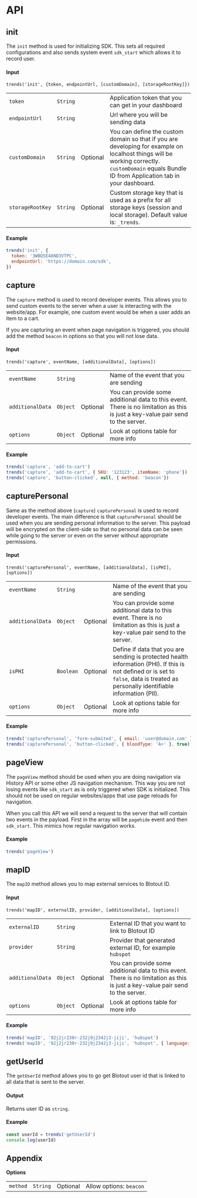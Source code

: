 # API

## init
The `init` method is used for initializing SDK. This sets all required configurations and also sends system event `sdk_start` which allows it to record user.

#### Input
`trends('init', {token, endpointUrl, [customDomain], [storageRootKey]})`

|||||
|---|---|---|---|
| `token` | `String` |  | Application token that you can get in your dashboard |
| `endpointUrl` | `String` |  | Url where you will be sending data |
| `customDomain` | `String` | Optional | You can define the custom domain so that if you are developing for example on localhost things will be working correctly. `customDomain` equals Bundle ID from Application tab in your dashboard. |
| `storageRootKey` | `String` | Optional | Custom storage key that is used as a prefix for all storage keys (session and local storage). Default value is: `_trends`. |

#### Example
```js
trends('init', { 
  token: '3WBQ5E48ND3VTPC',
  endpointUrl: 'https://domain.com/sdk',
})
```

## capture
The `capture` method is used to record developer events. This allows you to send custom events to the server when a user is interacting with the website/app. For example, one custom event would be when a user adds an item to a cart.

If you are capturing an event when page navigation is triggered, you should add the method `beacon` in options so that you will not lose data.

#### Input
`trends('capture', eventName, [additionalData], [options])`

|||||
|---|---|---|---|
| `eventName` | `String` |  | Name of the event that you are sending |
| `additionalData` | `Object` | Optional | You can provide some additional data to this event. There is no limitation as this is just a key-value pair send to the server. |
| `options` | `Object` | Optional | Look at options table for more info |

#### Example
```js
trends('capture', 'add-to-cart')
trends('capture', 'add-to-cart', { SKU: '123123', itemName: 'phone'})
trends('capture', 'button-clicked', null, { method: 'beacon'})
```

## capturePersonal
Same as the method above (`capture`) `capturePersonal` is used to record developer events. The main difference is that `capturePersonal` should be used when you are sending personal information to the server. This payload will be encrypted on the client-side so that no personal data can be seen while going to the server or even on the server without appropriate permissions.

#### Input
`trends('capturePersonal', eventName, [additionalData], [isPHI], [options])`

|||||
|---|---|---|---|
| `eventName` | `String` |  | Name of the event that you are sending |
| `additionalData` | `Object` | Optional | You can provide some additional data to this event. There is no limitation as this is just a key-value pair send to the server. |
| `isPHI` | `Boolean` | Optional | Define if data that you are sending is protected health information (PHI). If this is not defined or is set to `false`, data is treated as personally identifiable information (PII).  |
| `options` | `Object` | Optional | Look at options table for more info |

#### Example
```js
trends('capturePersonal', 'form-submited', { email: 'user@domain.com' })
trends('capturePersonal', 'button-clicked', { bloodType: 'A+' }, true)
```

## pageView
The `pageView` method should be used when you are doing navigation via History API or some other JS navigation mechanism. This way you are not losing events like `sdk_start` as is only triggered when SDK is initialized. This should not be used on regular websites/apps that use page reloads for navigation. 

When you call this API we will send a request to the server that will contain two events in the payload. First in the array will be `pagehide` event and then `sdk_start`. This mimics how regular navigation works.

#### Example
```js
trends('pageView')
```

## mapID
The `mapID` method allows you to map external services to Blotout ID.

#### Input
`trends('mapID', externalID, provider, [additionalData], [options])`

|||||
|---|---|---|---|
| `externalID` | `String` |  | External ID that you want to link to Blotout ID |
| `provider` | `String` |  | Provider that generated external ID, for example `hubspot` |
| `additionalData` | `Object` | Optional | You can provide some additional data to this event. There is no limitation as this is just a key-value pair send to the server. |
| `options` | `Object` | Optional | Look at options table for more info |

#### Example
```js
trends('mapID', '92j2jr230r-232j9j2342j3-jiji', 'hubspot')
trends('mapID', '92j2jr230r-232j9j2342j3-jiji', 'hubspot', { language: 'es' })
```

## getUserId
The `getUserId` method allows you to go get Blotout user id that is linked to all data that is sent to the server.

#### Output
Returns user ID as `string`.

#### Example
```js
const userId = trends('getUserId')
console.log(userId)
```


## Appendix
**Options**

|||||
|---|---|---|---|
| `method` | `String` | Optional | Allow options: `beacon` |
